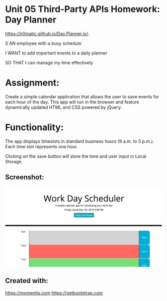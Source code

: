 # Unit 05 Third-Party APIs Homework: Day Planner

https://n0matic.github.io/Day.Planner.io/. 

S AN employee with a busy schedule

I WANT to add important events to a daily planner

SO THAT I can manage my time effectively 

# Assignment:

Create a simple calendar application that allows the user to save events for each hour of the day. This app will run in the browser and feature dynamically updated HTML and CSS powered by jQuery.

# Functionality:

The app displays timeslots in standard business hours (9 a.m. to 5 p.m.). Each time slot represents one hour.

Clicking on the save button will store the time and user input in Local Storage.

## Screenshot:

![functionalscreenshot](Assets/Screen_Shot.png)


## Created with:

https://momentjs.com
https://getbootstrap.com